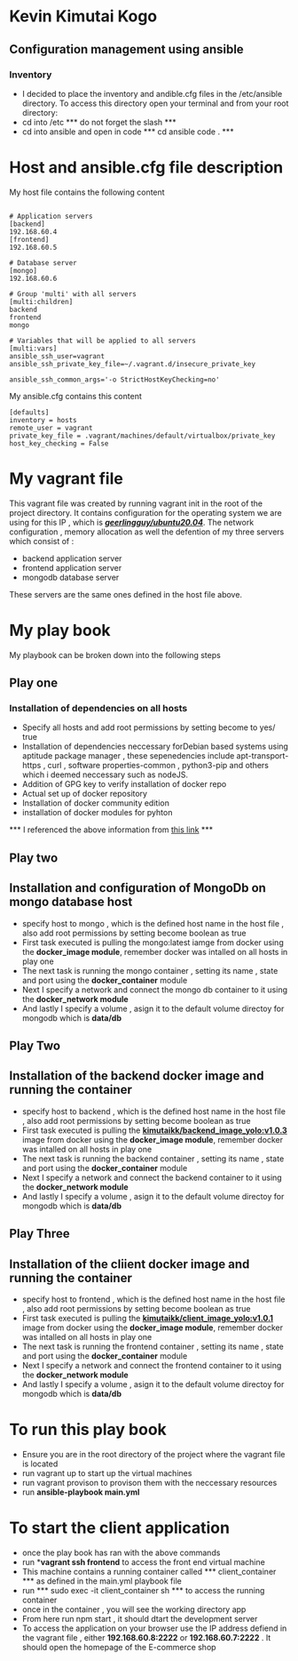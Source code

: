 # Kevin Kimutai Kogo
## Configuration management using ansible 
### Inventory
- I decided to place the inventory and andible.cfg files in the /etc/ansible directory. To access this directory open your terminal and from your root directory: 
- cd into /etc *** do not forget the slash *** 
- cd into ansible and open in code  *** cd ansible code . ***

# Host and ansible.cfg file description 

My host file contains the following content 

``` 

# Application servers
[backend]
192.168.60.4
[frontend]
192.168.60.5

# Database server
[mongo]
192.168.60.6

# Group 'multi' with all servers
[multi:children]
backend
frontend
mongo

# Variables that will be applied to all servers
[multi:vars]
ansible_ssh_user=vagrant
ansible_ssh_private_key_file=~/.vagrant.d/insecure_private_key  

ansible_ssh_common_args='-o StrictHostKeyChecking=no'

```

My ansible.cfg contains this content
```
[defaults]
inventory = hosts
remote_user = vagrant
private_key_file = .vagrant/machines/default/virtualbox/private_key
host_key_checking = False
```

# My vagrant file 
This vagrant file was created by running vagrant init in the root of the project directory. It contains configuration for the operating system we are using for this IP , which is [***geerlingguy/ubuntu20.04***](https://app.vagrantup.com/geerlingguy/boxes/ubuntu2004).
The network configuration , memory allocation as well the defention of my three servers which consist of :
- backend application server 
- frontend application server 
- mongodb database server 

These servers are the same ones defined in the host file above.

# My play book 
My playbook can be broken down into the following steps 

## Play one
### Installation of dependencies on all hosts
- Specify all hosts and add root permissions by setting become to yes/ true
- Installation of dependencies neccessary forDebian based systems using aptitude package manager , these sepenedencies include apt-transport-https , curl , software properties-common , python3-pip and others which i deemed neccessary such as nodeJS. 
- Addition of GPG key to verify installation of docker repo 
- Actual set up of docker repository
- Installation of docker community edition
- installation of docker modules for pyhton 

*** I referenced the above information from [this link](https://www.digitalocean.com/community/tutorials/how-to-use-ansible-to-install-and-set-up-docker-on-ubuntu-20-04#step-1-preparing-your-playbook) ***

## Play two 
## Installation and configuration of MongoDb on mongo database host

- specify host to mongo , which is the defined host name in the host file , also add root permissions by setting become boolean as true
- First task executed is pulling the mongo:latest iamge from docker  using the __docker_image module__, remember docker was intalled on all hosts in play one 
- The next task is running the mongo container , setting its name , state and port using the __docker_container__ module 
- Next I specify a network and connect the mongo db container to it using the __docker_network module__
- And lastly I specify a volume , asign it to the  default volume directoy for mongodb which is **data/db** 


## Play Two 
## Installation of the backend docker image and running the container

- specify host to backend , which is the defined host name in the host file , also add root permissions by setting become boolean as true
- First task executed is pulling the [__kimutaikk/backend_image_yolo:v1.0.3__](https://hub.docker.com/repository/docker/kimutaikk/backend_image_yolo) image from docker  using the __docker_image module__, remember docker was intalled on all hosts in play one 
- The next task is running the backend container , setting its name , state and port using the __docker_container__ module 
- Next I specify a network and connect the backend container to it using the __docker_network module__
- And lastly I specify a volume , asign it to the  default volume directoy for mongodb which is **data/db** 

## Play Three
## Installation of the cliient docker image and running the container

- specify host to frontend , which is the defined host name in the host file , also add root permissions by setting become boolean as true
- First task executed is pulling the [__kimutaikk/client_image_yolo:v1.0.1__](https://hub.docker.com/repository/docker/kimutaikk/client_image_yolo) image from docker  using the __docker_image module__, remember docker was intalled on all hosts in play one 
- The next task is running the frontend container , setting its name , state and port using the __docker_container__ module 
- Next I specify a network and connect the frontend container to it using the __docker_network module__
- And lastly I specify a volume , asign it to the  default volume directoy for mongodb which is **data/db** 

# To run this play book 
- Ensure you are in the root directory of the  project where the vagrant file is located 
- run vagrant up to start up the virtual machines 
- run vagrant provison to provison them with the neccessary resources 
- run __ansible-playbook main.yml__

# To start the client application 
- once the play book has ran with the above commands 
- run ***vagrant ssh frontend** to access the front end virtual machine 
- This machine contains a running container called *** client_container *** as defined in the main.yml playbook file
- run *** sudo exec -it client_container sh *** to access the running container
- once in the container , you will see the working directory app 
- From here run npm start , it should dtart the development server 
- To access the application on your browser use the IP address defiend in the vagrant file , either **192.168.60.8:2222** or **192.168.60.7:2222** . It should open the homepage of the E-commerce shop